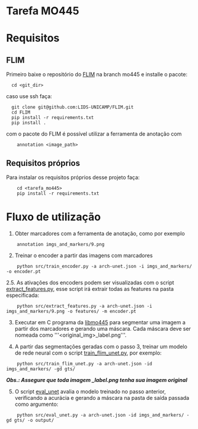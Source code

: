# Tarefa MO445

# Requisitos

## FLIM

Primeiro baixe o repositório do [FLIM](https://github.com/LIDS-UNICAMP/FLIM/tree/mo445) na branch mo445 e installe o pacote:


```
  cd <git_dir>
```

caso use ssh faça:
```
  git clone git@github.com:LIDS-UNICAMP/FLIM.git
  cd FLIM
  pip install -r requirements.txt
  pip install .
```

com o pacote do FLIM é possível utilizar a ferramenta de anotação com

```
    annotation <image_path>
```

## Requisitos próprios

Para instalar os requisitos próprios desse projeto faça:


```
    cd <tarefa_mo445>
    pip install -r requirements.txt
```


# Fluxo de utilização


1. Obter marcadores com a ferramenta de anotação, como por exemplo

```
    annotation imgs_and_markers/9.png
```

2. Treinar o encoder a partir das imagens com marcadores

```
    python src/train_encoder.py -a arch-unet.json -i imgs_and_markers/ -o encoder.pt
```

2.5. As ativações dos encoders podem ser visualizadas com o script [extract_features.py](src/extract_features.py), esse script irá extrair todas as features na pasta especificada:

```
    python src/extract_features.py -a arch-unet.json -i imgs_and_markers/9.png -o features/ -m encoder.pt

```


3. Executar em C programa da [libmo445](libmo445.tar.bz2) para segmentar uma imagem a partir dos marcadores e gerando uma máscara. Cada máscara deve ser nomeada como '''<original_img>_label.png'''.


4. A partir das segmentações geradas com o passo 3, treinar um modelo de rede neural com o script [train_flim_unet.py](src/train_flim_unet.py), por exemplo:

```
    python src/train_flim_unet.py -a arch-unet.json -id imgs_and_markers/ -gd gts/
```

***Obs.: Assegure que toda imagem _label.png tenha sua imagem original*** 

5. O script [eval_unet](src/eval_unet.py) avalia o modelo treinado no passo anterior, verificando a acurácia e gerando a máscara na pasta de saída passada como argumento:

```
    python src/eval_unet.py -a arch-unet.json -id imgs_and_markers/ -gd gts/ -o output/
```


